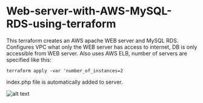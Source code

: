 # Web-server-with-AWS-MySQL-RDS-using-terraform

This terraform creates an AWS apache WEB server and MySQL RDS. Configures VPC what only the WEB server has access to internet,
DB is only accessible from WEB server. Also uses AWS ELB, number of servers are specified like this:

`terraform apply -var 'number_of_instances=2`

index.php file is automatically added to server.

![alt text](https://docs.aws.amazon.com/AmazonRDS/latest/UserGuide/images/con-VPC-sec-grp.png)
